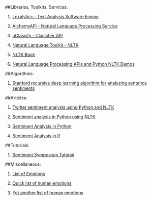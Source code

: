 ##Libraries, Toolkits, Services:

1. [Lexalytics - Text Analysis Software Engine](http://www.lexalytics.com/)

2. [AlchemyAPI - Natural Language Processing Service](http://www.alchemyapi.com/)

3. [uClassify - Classifier API](http://www.uclassify.com/)

4. [Natural Language Toolkit - NLTK](http://nltk.org/)

5. [NLTK Book](http://nltk.org/book/)

6. [Natural Language Processing APIs and Python NLTK Demos](http://text-processing.com/)

##Algorithms:

1. [Stanford recursive deep learning algorithm for analyzing sentence sentiments](http://engineering.stanford.edu/news/stanford-algorithm-analyzes-sentence-sentiment-advances-machine-learning)

##Articles: 

1. [Twitter sentiment analysis using Python and NLTK](http://www.laurentluce.com/posts/twitter-sentiment-analysis-using-python-and-nltk/)

2. [Sentiment analysis in Python using NLTK](http://www.sjwhitworth.com/sentiment-analysis-in-python-using-nltk/)

3. [Sentiment Analysis in Python](http://andybromberg.com/sentiment-analysis-python)

4. [Sentiment Analysis in R](http://andybromberg.com/sentiment-analysis/)

##Tutorials:

1. [Sentiment Symposium Tutorial](http://sentiment.christopherpotts.net/)

##Miscellaneous:

1. [List of Emotions](http://www.findingauthentichappiness.com/list-of-emotions.html)

2. [Quick list of human emotions](http://www.professional-counselling.com/list-of-human-emotions.html)

3. [Yet another list of human emotions](http://www.buzzle.com/articles/list-of-human-emotions.html)